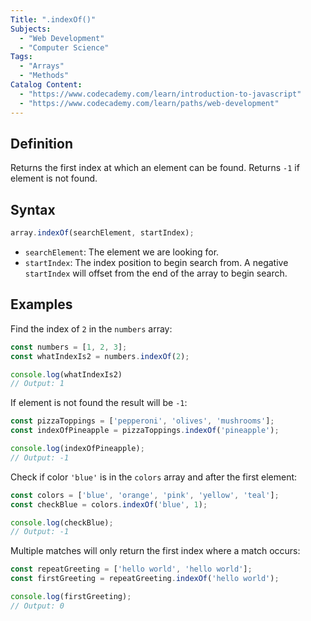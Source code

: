 ```yaml
---
Title: ".indexOf()"
Subjects:
  - "Web Development"
  - "Computer Science"
Tags:
  - "Arrays"
  - "Methods"
Catalog Content:
  - "https://www.codecademy.com/learn/introduction-to-javascript"
  - "https://www.codecademy.com/learn/paths/web-development"
---
```


## Definition

Returns the first index at which an element can be found. Returns `-1` if element is not found.

## Syntax

```js
array.indexOf(searchElement, startIndex);
```

- `searchElement`: The element we are looking for.
- `startIndex`: The index position to begin search from. A negative `startIndex` will offset from the end of the array to begin search. 

## Examples

Find the index of `2` in the `numbers` array:

```js
const numbers = [1, 2, 3];
const whatIndexIs2 = numbers.indexOf(2);

console.log(whatIndexIs2)
// Output: 1
```

If element is not found the result will be `-1`:
```js
const pizzaToppings = ['pepperoni', 'olives', 'mushrooms'];
const indexOfPineapple = pizzaToppings.indexOf('pineapple');

console.log(indexOfPineapple);
// Output: -1
```

Check if color `'blue'` is in the `colors` array and after the first element:
```js
const colors = ['blue', 'orange', 'pink', 'yellow', 'teal'];
const checkBlue = colors.indexOf('blue', 1);

console.log(checkBlue);
// Output: -1
```

Multiple matches will only return the first index where a match occurs:
```js
const repeatGreeting = ['hello world', 'hello world'];
const firstGreeting = repeatGreeting.indexOf('hello world');

console.log(firstGreeting);
// Output: 0
```
